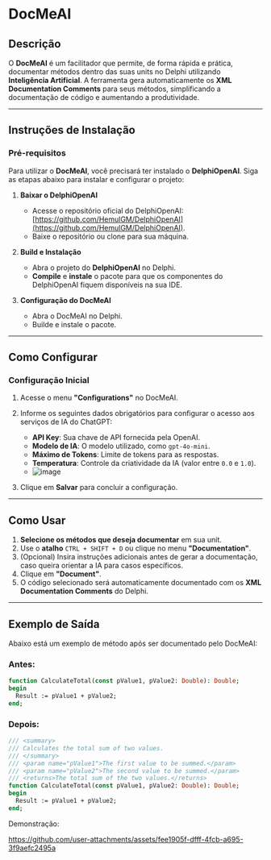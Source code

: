 # DocMeAI

## Descrição
O **DocMeAI** é um facilitador que permite, de forma rápida e prática, documentar métodos dentro das suas units no Delphi utilizando **Inteligência Artificial**. A ferramenta gera automaticamente os **XML Documentation Comments** para seus métodos, simplificando a documentação de código e aumentando a produtividade.

---

## Instruções de Instalação

### **Pré-requisitos**
Para utilizar o **DocMeAI**, você precisará ter instalado o **DelphiOpenAI**. Siga as etapas abaixo para instalar e configurar o projeto:

1. **Baixar o DelphiOpenAI**
   - Acesse o repositório oficial do DelphiOpenAI: [https://github.com/HemulGM/DelphiOpenAI](https://github.com/HemulGM/DelphiOpenAI).
   - Baixe o repositório ou clone para sua máquina.

2. **Build e Instalação**
   - Abra o projeto do **DelphiOpenAI** no Delphi.
   - **Compile** e **instale** o pacote para que os componentes do DelphiOpenAI fiquem disponíveis na sua IDE.

3. **Configuração do DocMeAI**
   - Abra o DocMeAI no Delphi.
   - Builde e instale o pacote.

---

## Como Configurar

### **Configuração Inicial**
1. Acesse o menu **"Configurations"** no DocMeAI.
2. Informe os seguintes dados obrigatórios para configurar o acesso aos serviços de IA do ChatGPT:
   - **API Key**: Sua chave de API fornecida pela OpenAI.
   - **Modelo de IA**: O modelo utilizado, como `gpt-4o-mini`.
   - **Máximo de Tokens**: Limite de tokens para as respostas.
   - **Temperatura**: Controle da criatividade da IA (valor entre `0.0` e `1.0`).
   - ![image](https://github.com/user-attachments/assets/a670d1d9-769a-4c8d-b167-318e0449b512)


3. Clique em **Salvar** para concluir a configuração.

---

## Como Usar

1. **Selecione os métodos que deseja documentar** em sua unit.
2. Use o **atalho** `CTRL + SHIFT + D` ou clique no menu **"Documentation"**.
3. (Opcional) Insira instruções adicionais antes de gerar a documentação, caso queira orientar a IA para casos específicos.
4. Clique em **"Document"**.
5. O código selecionado será automaticamente documentado com os **XML Documentation Comments** do Delphi.

---

## Exemplo de Saída

Abaixo está um exemplo de método após ser documentado pelo DocMeAI:

### Antes:
```pascal
function CalculateTotal(const pValue1, pValue2: Double): Double;
begin
  Result := pValue1 + pValue2;
end;
```

### Depois:
```pascal
/// <summary>
/// Calculates the total sum of two values.
/// </summary>
/// <param name="pValue1">The first value to be summed.</param>
/// <param name="pValue2">The second value to be summed.</param>
/// <returns>The total sum of the two values.</returns>
function CalculateTotal(const pValue1, pValue2: Double): Double;
begin
  Result := pValue1 + pValue2;
end;
```
Demonstração:


https://github.com/user-attachments/assets/fee1905f-dfff-4fcb-a695-3f9aefc2495a



